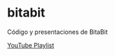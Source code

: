 # bitabit
Código y presentaciones de BitaBit

[YouTube Playlist](https://www.youtube.com/watch?v=0ZJ6LqDM0TQ&amp;list=PL27024_aZI5TZOW2y9-QiNArvUoKUuizd)
